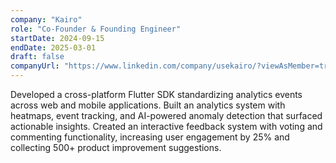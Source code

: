 ```yaml
---
company: "Kairo"
role: "Co-Founder & Founding Engineer"
startDate: 2024-09-15
endDate: 2025-03-01
draft: false
companyUrl: "https://www.linkedin.com/company/usekairo/?viewAsMember=true"
---
```



Developed a cross-platform Flutter SDK standardizing analytics events across web and mobile applications.
Built an analytics system with heatmaps, event tracking, and AI-powered anomaly detection that surfaced actionable insights.
Created an interactive feedback system with voting and commenting functionality, increasing user engagement by 25% and collecting 500+ product improvement suggestions.
